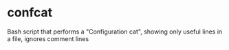 # confcat
Bash script that performs a "Configuration cat", showing only useful lines in a file, ignores comment lines 
